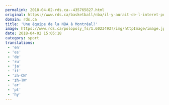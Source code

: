 ```yaml
---
permalink: 2018-04-02-rds.ca--435765827.html
original: https://www.rds.ca/basketball/nba/il-y-aurait-de-l-interet-pour-amener-une-equipe-de-la-nba-a-montreal-1.6023492?localLinksEnabled=false
domain: rds.ca
title: 'Une équipe de la NBA à Montréal?'
image: https://www.rds.ca/polopoly_fs/1.6023493!/img/httpImage/image.jpg_gen/derivatives/details-xhdpi/image.jpg
date: 2018-04-02 15:05:18
category: sport
translations: 
 - 'en'
 - 'es'
 - 'de'
 - 'ru'
 - 'ja'
 - 'it'
 - 'zh-CN'
 - 'zh-TW'
 - 'ar'
 - 'pt'
 - 'hy'
---
```


